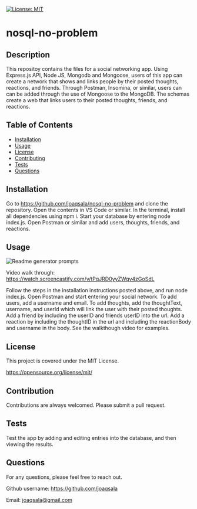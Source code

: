 
  [![License: MIT](https://img.shields.io/badge/License-MIT-yellow.svg)](https://opensource.org/license/mit/)

  # nosql-no-problem

  ## Description
  
  This repositoy contains the files for a social networking app. Using Express.js API, Node JS, Mongodb and Mongoose, users of this app can create a network that shows and links people by their posted thoughts, reactions, and friends. Through Postman, Insomina, or similar, users can can be added through the use of Mongoose to the MongoDB. The schemas create a web that links users to their posted thoughts, friends, and reactions.

  ## Table of Contents

- [Installation](#installation)
- [Usage](#usage)
- [License](#license)
- [Contributing](#contribution)
- [Tests](#tests)
- [Questions](#questions)


## Installation

Go to https://github.com/joaqsala/nosql-no-problem and clone the repository. Open the contents in VS Code or similar. In the terminal, install all dependencies using npm i. Start your database by entering node index.js. Open Postman or similar and add users, thoughts, friends, and reactions.


## Usage 

![Readme generator prompts](./images/Screenshot-completed-prompts.png)

Video walk through: https://watch.screencastify.com/v/tPqJRD0yyZWqv4zGoSdL

Follow the steps in the installation instructions posted above, and run node index.js. Open Postman and start entering your social network. To add users, add a username and email. To add thoughts, add the thoughtText, username, and userId which will link the user with their posted thoughts. Add a friend by including the userID and friends userID into the url. Add a reaction by including the thoughtID in the url and including the reactionBody and username in the body. See the walkthough video for examples.


## License

This project is covered under the MIT License.
 
  https://opensource.org/license/mit/


## Contribution

Contributions are always welcomed. Please submit a pull request.


## Tests

Test the app by adding and editing entries into the database, and then viewing the results.


## Questions

For any questions, please feel free to reach out. 

Github username: https://github.com/joaqsala

Email: joaqsala@gmail.com
